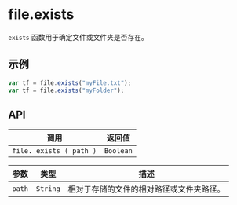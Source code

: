 # file.exists

`exists` 函数用于确定文件或文件夹是否存在。

## 示例

```javascript
var tf = file.exists("myFile.txt");
var tf = file.exists("myFolder");
```

## API

| 调用 | 返回值 |
|---|---|
| `file. exists ( path )` | `Boolean` |

| 参数 | 类型 | 描述 |
|---|---|---|
| `path` | `String` | 相对于存储的文件的相对路径或文件夹路径。 |
